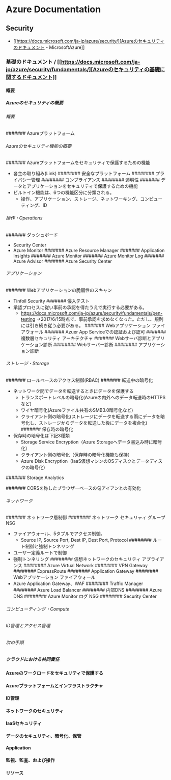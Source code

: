 # Azure Documentation
## Security
- [[https://docs.microsoft.com/ja-jp/azure/security/][Azureのセキュリティのドキュメント - MicrosoftAzure]]
### 基礎のドキュメント / [[https://docs.microsoft.com/ja-jp/azure/security/fundamentals/][Azureのセキュリティの基礎に関するドキュメント]]
#### 概要
##### Azureのセキュリティの概要
###### 概要
####### Azureプラットフォーム
###### Azureのセキュリティ機能の概要
####### Azureプラットフォームをセキュリティで保護するための機能
- 各主の取り組み(Link)
######## 安全なプラットフォーム
######## プライバシー管理
######## コンプライアンス
######## 透明性
####### データとアプリケーションをセキュリティで保護するための機能
- ビルトイン機能は、6つの機能区分に分類される。
  - 操作、アプリケーション、ストレージ、ネットワーキング、コンピューティング、ID
###### 操作・Operations
####### ダッシュボード
- Security Center
- Azure Monitor
####### Azure Resource Manager
####### Application Insights
####### Azure Monitor
####### Azure Monitor Log
####### Azure Advisor
####### Azure Security Center
###### アプリケーション
####### Webアプリケーションの脆弱性のスキャン
- Tinfoil Security
####### 侵入テスト
- 承認プロセスに従い事前の承認を得たうえで実行する必要がある。
  - https://docs.microsoft.com/ja-jp/azure/security/fundamentals/pen-testing
    →2017/6/15時点で、事前承認を求めなくなった。ただし、規則には引き続き従う必要がある。
####### Webアプリケーション ファイアウォール
####### Azuer App Serviceでの認証および認可
####### 複数層セキュリティ アーキテクチャ
####### Webサーバ診断とアプリケーション診断
######## Webサーバー診断
######## アプリケーション診断
###### ストレージ・Storage
####### ロールベースのアクセス制御(RBAC)
####### 転送中の暗号化
- ネットワーク間でデータを転送するときにデータを保護する
  - トランスポートレベルの暗号化(Azureの内外へのデータ転送時のHTTPSなど)
  - ワイヤ暗号化(Azureファイル共有のSMB3.0暗号化など)
  - クライアント側の暗号化(ストレージにデータを転送する雨にデータを暗号化し、ストレージからデータを転送した後にデータを複合化)
####### 保存時の暗号化
- 保存時の暗号化は下記3種類
  - Storage Service Encryption（Azure Storageへデータ書込み時に暗号化）
  - クライアント側の暗号化（保存時の暗号化機能も保持）
  - Azure Disk Encryption（IaaS仮想マシンのOSディスクとデータディスクの暗号化）

####### Storage Analytics

####### CORSを称したブラウザーベースの句アイアンとの有効化

###### ネットワーク
####### ネットワーク層制御
######## ネットワーク セキュリティ グループ NSG
- ファイアウォール、5タプルでアクセス制御。
  - Source IP, Source Port, Dest IP, Dest Port, Protocol
######## ルート制御と強制トンネリング
- ユーザー定義ルートで制御
- 強制トンネリング
######## 仮想ネットワークのセキュリティ アプライアンス
######## Azure Virtual Network
######## VPN Gateway
######## ExpressRoute
######## Application Gateway
######## Webアプリケーション ファイアウォール
- Azure Application Gateway、WAF
######## Traffic Manager
######## Azure Load Balancer
######## 内部DNS
######## Azure DNS
######## Azure Monitor ログ NSG
######## Security Center
###### コンピューティング・Compute
###### ID管理とアクセス管理
###### 次の手順
##### クラウドにおける共同責任
#### Azureのワークロードをセキュリティで保護する
#### Azureプラットフォームとインフラストラクチャ
#### ID管理
#### ネットワークのセキュリティ
#### IaaSセキュリティ
#### データのセキュリティ、暗号化、保管
#### Application
#### 監視、監査、および操作
#### リソース
